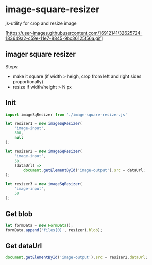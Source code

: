 # image-square-resizer
js-utility for crop and resize image

[https://user-images.githubusercontent.com/16912141/32625724-183649a2-c59e-11e7-8845-9bc36125f56a.gif]

## imager square resizer  
Steps:

* make it square (if width &gt; heigh, crop from left and right sides proportionally)
* resize if width/height &gt; N px

## Init

```js
import imageSqResizer from './image-square-resizer.js'

let resizer1 = new imageSqResizer(
    'image-input',
    300,
    null 
);

let resizer2 = new imageSqResizer(
    'image-input',
    50,
    (dataUrl) => 
        document.getElementById('image-output').src = dataUrl;
);

let resizer3 = new imageSqResizer(
    'image-input',
    50
);
```

## Get blob

```js
let formData = new FormData();
formData.append('files[0]', resizer1.blob);
```

## Get dataUrl

```js
document.getElementById('image-output').src = resizer2.dataUrl;
```